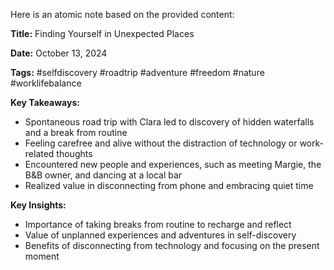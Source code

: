 Here is an atomic note based on the provided content:

**Title:** Finding Yourself in Unexpected Places

**Date:** October 13, 2024

**Tags:** #selfdiscovery #roadtrip #adventure #freedom #nature #worklifebalance

**Key Takeaways:**

* Spontaneous road trip with Clara led to discovery of hidden waterfalls and a break from routine
* Feeling carefree and alive without the distraction of technology or work-related thoughts
* Encountered new people and experiences, such as meeting Margie, the B&B owner, and dancing at a local bar
* Realized value in disconnecting from phone and embracing quiet time

**Key Insights:**

* Importance of taking breaks from routine to recharge and reflect
* Value of unplanned experiences and adventures in self-discovery
* Benefits of disconnecting from technology and focusing on the present moment